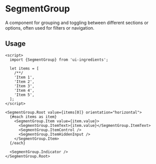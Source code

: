 # SegmentGroup

A component for grouping and toggling between different sections or options, often used for filters or navigation.

## Usage

```svelte
<script>
  import {SegmentGroup} from 'ui-ingredients';

  let items = [
    /**/
    'Item 1',
    'Item 2',
    'Item 3',
    'Item 4',
    'Item 5',
  ];
</script>

<SegmentGroup.Root value={items[0]} orientation="horizontal">
  {#each items as item}
    <SegmentGroup.Item value={item.value}>
      <SegmentGroup.ItemText>{item.value}</SegmentGroup.ItemText>
      <SegmentGroup.ItemControl />
      <SegmentGroup.ItemHiddenInput />
    </SegmentGroup.Item>
  {/each}

  <SegmentGroup.Indicator />
</SegmentGroup.Root>
```
